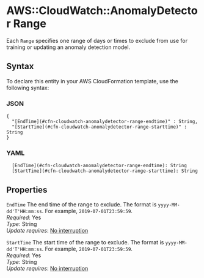 # AWS::CloudWatch::AnomalyDetector Range<a name="aws-properties-cloudwatch-anomalydetector-range"></a>

Each `Range` specifies one range of days or times to exclude from use for training or updating an anomaly detection model\.

## Syntax<a name="aws-properties-cloudwatch-anomalydetector-range-syntax"></a>

To declare this entity in your AWS CloudFormation template, use the following syntax:

### JSON<a name="aws-properties-cloudwatch-anomalydetector-range-syntax.json"></a>

```
{
  "[EndTime](#cfn-cloudwatch-anomalydetector-range-endtime)" : String,
  "[StartTime](#cfn-cloudwatch-anomalydetector-range-starttime)" : String
}
```

### YAML<a name="aws-properties-cloudwatch-anomalydetector-range-syntax.yaml"></a>

```
  [EndTime](#cfn-cloudwatch-anomalydetector-range-endtime): String
  [StartTime](#cfn-cloudwatch-anomalydetector-range-starttime): String
```

## Properties<a name="aws-properties-cloudwatch-anomalydetector-range-properties"></a>

`EndTime` <a name="cfn-cloudwatch-anomalydetector-range-endtime"></a>
The end time of the range to exclude\. The format is `yyyy-MM-dd'T'HH:mm:ss`\. For example, `2019-07-01T23:59:59`\.  
_Required_: Yes  
_Type_: String  
_Update requires_: [No interruption](https://docs.aws.amazon.com/AWSCloudFormation/latest/UserGuide/using-cfn-updating-stacks-update-behaviors.html#update-no-interrupt)

`StartTime` <a name="cfn-cloudwatch-anomalydetector-range-starttime"></a>
The start time of the range to exclude\. The format is `yyyy-MM-dd'T'HH:mm:ss`\. For example, `2019-07-01T23:59:59`\.  
_Required_: Yes  
_Type_: String  
_Update requires_: [No interruption](https://docs.aws.amazon.com/AWSCloudFormation/latest/UserGuide/using-cfn-updating-stacks-update-behaviors.html#update-no-interrupt)
